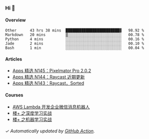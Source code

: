 ### Hi 👋

#### Overview

<!--START_SECTION:waka-->
```text
Other      43 hrs 38 mins  ████████████████████████▓   98.92 % 
Markdown   20 mins         ▒░░░░░░░░░░░░░░░░░░░░░░░░   00.78 % 
Python     4 mins          ░░░░░░░░░░░░░░░░░░░░░░░░░   00.16 % 
Jade       2 mins          ░░░░░░░░░░░░░░░░░░░░░░░░░   00.10 % 
Bash       1 min           ░░░░░░░░░░░░░░░░░░░░░░░░░   00.04 % 
```
<!--END_SECTION:waka-->

#### Articles

<!-- BLOG:START -->
- [Apps 精选 N145：Pixelmator Pro 2.0.2](http://huhuhang.com/post/product-hunt/product-hunt-n145)
- [Apps 精选 N144：Raycast 近期更新](http://huhuhang.com/post/product-hunt/product-hunt-n144)
- [Apps 精选 N143：Raycast，Sorted](http://huhuhang.com/post/product-hunt/product-hunt-n143)
<!-- BLOG:END -->

#### Courses

<!-- SYL:START -->
- [AWS Lambda 开发企业微信消息机器人](https://lanqiao.cn/courses/2868)
- [楼+ 之深度学习实战](https://lanqiao.cn/courses/2617)
- [楼+ 之机器学习实战](https://lanqiao.cn/courses/2616)
<!-- SYL:END -->

###### ✓ Automatically updated by [GitHub Action](https://github.com/huhuhang/huhuhang/actions).
